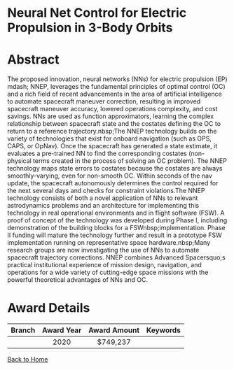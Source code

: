 
Neural Net Control for Electric Propulsion in 3-Body Orbits
===========================================================

# Abstract


The proposed innovation, neural networks (NNs) for electric propulsion (EP) mdash; NNEP, leverages the fundamental principles of optimal control (OC) and a rich field of recent advancements in the area of artificial intelligence to automate spacecraft maneuver correction, resulting in improved spacecraft maneuver accuracy, lowered operations complexity, and cost savings. NNs are used as function approximators, learning the complex relationship between spacecraft state and the costates defining the OC to return to a reference trajectory.nbsp;The NNEP technology builds on the variety of technologies that exist for onboard navigation (such as GPS, CAPS, or OpNav). Once the spacecraft has generated a state estimate, it evaluates a pre-trained NN to find the corresponding costates (non-physical terms created in the process of solving an OC problem). The NNEP technology maps state errors to costates because the costates are always smoothly-varying, even for non-smooth OC. Within seconds of the nav update, the spacecraft autonomously determines the control required for the next several days and checks for constraint violations.The NNEP technology consists of both a novel application of NNs to relevant astrodynamics problems and an architecture for implementing this technology in real operational environments and in flight software (FSW). A proof of concept of the technology was developed during Phase I, including demonstration of the building blocks for a FSWnbsp;implementation. Phase II funding will mature the technology further and result in a prototype FSW implementation running on representative space hardware.nbsp;Many research groups are now investigating the use of NNs to automate spacecraft trajectory corrections. NNEP combines Advanced Spacersquo;s practical institutional experience of mission design, navigation, and operations for a wide variety of cutting-edge space missions with the powerful theoretical advantages of NNs and OC.  

# Award Details

|Branch|Award Year|Award Amount|Keywords|
| :---: | :---: | :---: | :---: |
||2020|$749,237||
  
  


[Back to Home](https://github.com/chrischow/dod_sbir_awards/Reports/JT/#523)